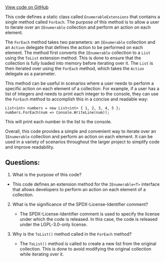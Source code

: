[View code on GitHub](https://github.com/nethermindeth/nethermind/Nethermind.Core/Collections/EnuberableExtensions.cs)

This code defines a static class called `EnumerableExtensions` that contains a single method called `ForEach`. The purpose of this method is to allow a user to iterate over an `IEnumerable` collection and perform an action on each element. 

The `ForEach` method takes two parameters: an `IEnumerable` collection and an `Action` delegate that defines the action to be performed on each element. The method first converts the `IEnumerable` collection to a `List` using the `ToList` extension method. This is done to ensure that the collection is fully loaded into memory before iterating over it. The `List` is then iterated over using the `ForEach` method, which takes the `Action` delegate as a parameter. 

This method can be useful in scenarios where a user needs to perform a specific action on each element of a collection. For example, if a user has a list of integers and needs to print each integer to the console, they can use the `ForEach` method to accomplish this in a concise and readable way:

```
List<int> numbers = new List<int> { 1, 2, 3, 4, 5 };
numbers.ForEach(num => Console.WriteLine(num));
```

This will print each number in the list to the console. 

Overall, this code provides a simple and convenient way to iterate over an `IEnumerable` collection and perform an action on each element. It can be used in a variety of scenarios throughout the larger project to simplify code and improve readability.
## Questions: 
 1. What is the purpose of this code?
   - This code defines an extension method for the `IEnumerable<T>` interface that allows developers to perform an action on each element of a collection.

2. What is the significance of the SPDX-License-Identifier comment?
   - The SPDX-License-Identifier comment is used to specify the license under which the code is released. In this case, the code is released under the LGPL-3.0-only license.

3. Why is the `ToList()` method called in the `ForEach` method?
   - The `ToList()` method is called to create a new list from the original collection. This is done to avoid modifying the original collection while iterating over it.